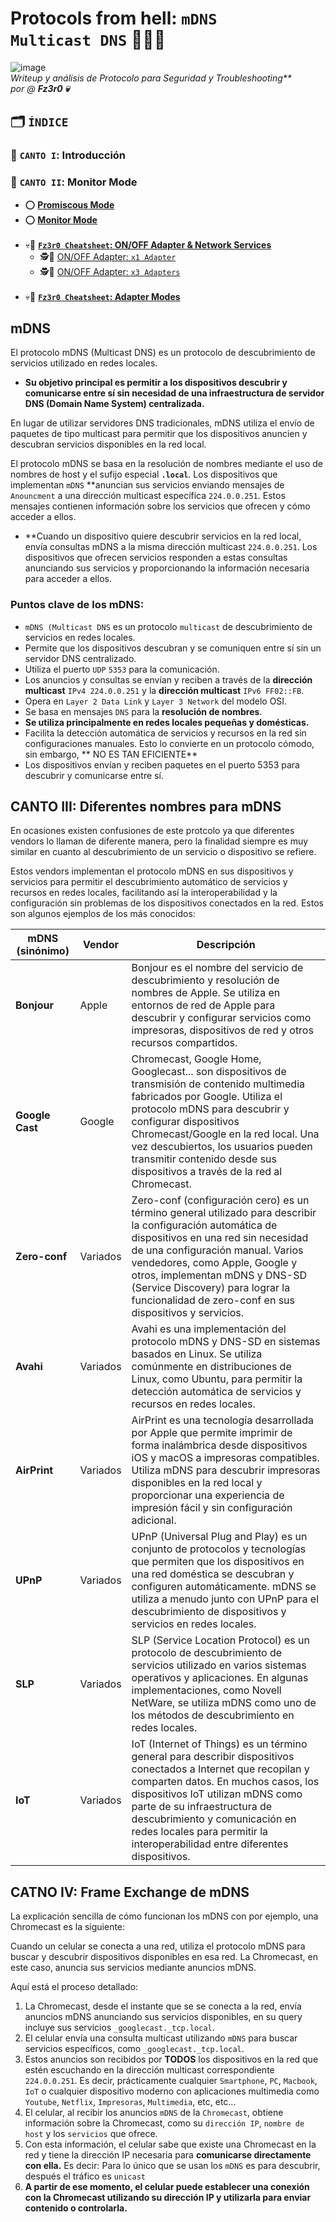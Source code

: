 <!-- 

Y ARRANCAN!!!

ejemplo centrar:

<p align="center"> <img src="solo el link" alt="Mac" height=600px/> </a> </p> 

<p align="center"> <img src="https://user-images.githubusercontent.com/94720207/223137182-929a5e71-1b1f-48c4-94b4-1553a386fefa.png" alt="Mac" height=600px/> </a> </p> 

 -->

# Protocols from hell: `mDNS` <br> `Multicast DNS` 📡🦈💀 <br>  

![image](https://github.com/Fz3r0/Fz3r0_-_BlackShark/assets/94720207/7c94fd0b-296e-4884-a604-c6db7c386ca6) <br>
_Writeup y análisis de Protocolo para Seguridad y Troubleshooting**_ <br>
_por @ **Fz3r0 💀**_


## 🗂️ `ÍNDICE`

### 👹 `CANTO I`: Introducción

### 👹 `CANTO II`: Monitor Mode
- ⭕ [**Promiscous Mode**]()
- ⭕ [**Monitor Mode**]() <br><br>
- 💀📝 [**`Fz3r0 Cheatsheet`: ON/OFF Adapter & Network Services**]()
    - 🕵️📡 [ON/OFF Adapter: `x1 Adapter`]()
    - 🕵️📡 [ON/OFF Adapter: `x3 Adapters`]() <br><br>
- 💀📝 [**`Fz3r0 Cheatsheet`: Adapter Modes**]()



## mDNS

El protocolo mDNS (Multicast DNS) es un protocolo de descubrimiento de servicios utilizado en redes locales. 

- **Su objetivo principal es permitir a los dispositivos descubrir y comunicarse entre sí sin necesidad de una infraestructura de servidor DNS (Domain Name System) centralizada.**  

En lugar de utilizar servidores DNS tradicionales, mDNS utiliza el envío de paquetes de tipo multicast para permitir que los dispositivos anuncien y descubran servicios disponibles en la red local.

El protocolo mDNS se basa en la resolución de nombres mediante el uso de nombres de host y el sufijo especial **`.local`**. Los dispositivos que implementan `mDNS` **anuncian sus servicios enviando mensajes de `Anouncment` a una dirección multicast específica `224.0.0.251`. Estos mensajes contienen información sobre los servicios que ofrecen y cómo acceder a ellos.

- **Cuando un dispositivo quiere descubrir servicios en la red local, envía consultas mDNS a la misma dirección multicast `224.0.0.251`. Los dispositivos que ofrecen servicios responden a estas consultas anunciando sus servicios y proporcionando la información necesaria para acceder a ellos.

### Puntos clave de los mDNS:

- `mDNS (Multicast DNS` es un protocolo `multicast` de descubrimiento de servicios en redes locales.
- Permite que los dispositivos descubran y se comuniquen entre sí sin un servidor DNS centralizado.
- Utiliza el puerto `UDP` `5353` para la comunicación.
- Los anuncios y consultas se envían y reciben a través de la **dirección multicast** `IPv4 224.0.0.251` y la **dirección multicast** `IPv6 FF02::FB`.
- Opera en `Layer 2 Data Link` y `Layer 3 Network` del modelo OSI.
- Se basa en mensajes `DNS` para la **resolución de nombres**.
- **Se utiliza principalmente en redes locales pequeñas y domésticas.**
- Facilita la detección automática de servicios y recursos en la red sin configuraciones manuales. Esto lo convierte en un protocolo cómodo, sin embargo, ** NO ES TAN EFICIENTE**
- Los dispositivos envían y reciben paquetes en el puerto 5353 para descubrir y comunicarse entre sí.

## CANTO III: Diferentes nombres para mDNS

En ocasiones existen confusiones de este protcolo ya que diferentes vendors lo llaman de diferente manera, pero la finalidad siempre es muy similar en cuanto al descubrimiento de un servicio o dispositivo se refiere. 

Estos vendors implementan el protocolo mDNS en sus dispositivos y servicios para permitir el descubrimiento automático de servicios y recursos en redes locales, facilitando así la interoperabilidad y la configuración sin problemas de los dispositivos conectados en la red. Estos son algunos ejemplos de los más conocidos: 

| **mDNS (sinónimo)** | **Vendor** | **Descripción**                                                                                                                                                                                                                                                                                                                                         |
|---------------------|------------|---------------------------------------------------------------------------------------------------------------------------------------------------------------------------------------------------------------------------------------------------------------------------------------------------------------------------------------------------------|
| **Bonjour**         | Apple      | Bonjour es el nombre del servicio de descubrimiento y resolución de nombres de Apple. Se utiliza en entornos de red de Apple para descubrir y configurar servicios como impresoras, dispositivos de red y otros recursos compartidos.                                                                                                                   |
| **Google Cast**     | Google     | Chromecast, Google Home, Googlecast... son dispositivos de transmisión de contenido multimedia fabricados por Google. Utiliza el protocolo mDNS para descubrir y configurar dispositivos Chromecast/Google en la red local. Una vez descubiertos, los usuarios pueden transmitir contenido desde sus dispositivos a través de la red al Chromecast.                                        |
| **Zero-conf**       | Variados   | Zero-conf (configuración cero) es un término general utilizado para describir la configuración automática de dispositivos en una red sin necesidad de una configuración manual. Varios vendedores, como Apple, Google y otros, implementan mDNS y DNS-SD (Service Discovery) para lograr la funcionalidad de zero-conf en sus dispositivos y servicios. |
| **Avahi**           | Variados   | Avahi es una implementación del protocolo mDNS y DNS-SD en sistemas basados en Linux. Se utiliza comúnmente en distribuciones de Linux, como Ubuntu, para permitir la detección automática de servicios y recursos en redes locales.                                                                                                                    |
| **AirPrint**        | Variados   | AirPrint es una tecnología desarrollada por Apple que permite imprimir de forma inalámbrica desde dispositivos iOS y macOS a impresoras compatibles. Utiliza mDNS para descubrir impresoras disponibles en la red local y proporcionar una experiencia de impresión fácil y sin configuración adicional.                                                |
| **UPnP**            | Variados   | UPnP (Universal Plug and Play) es un conjunto de protocolos y tecnologías que permiten que los dispositivos en una red doméstica se descubran y configuren automáticamente. mDNS se utiliza a menudo junto con UPnP para el descubrimiento de dispositivos y servicios en redes locales.                                                                |
| **SLP**             | Variados   | SLP (Service Location Protocol) es un protocolo de descubrimiento de servicios utilizado en varios sistemas operativos y aplicaciones. En algunas implementaciones, como Novell NetWare, se utiliza mDNS como uno de los métodos de descubrimiento en redes locales.                                                                                    |
| **IoT**             | Variados   | IoT (Internet of Things) es un término general para describir dispositivos conectados a Internet que recopilan y comparten datos. En muchos casos, los dispositivos IoT utilizan mDNS como parte de su infraestructura de descubrimiento y comunicación en redes locales para permitir la interoperabilidad entre diferentes dispositivos.              |

## CATNO IV: Frame Exchange de mDNS

La explicación sencilla de cómo funcionan los mDNS con por ejemplo, una Chromecast es la siguiente: 

Cuando un celular se conecta a una red, utiliza el protocolo mDNS para buscar y descubrir dispositivos disponibles en esa red. La Chromecast, en este caso, anuncia sus servicios mediante anuncios mDNS.

Aquí está el proceso detallado:

1. La Chromecast, desde el instante que se se conecta a la red, envía anuncios mDNS anunciando sus servicios disponibles, en su query incluye sus servicios `_googlecast._tcp.local`.
2. El celular envía una consulta multicast utilizando `mDNS` para buscar servicios específicos, como `_googlecast._tcp.local`.
3. Estos anuncios son recibidos por **TODOS** los dispositivos en la red que estén escuchando en la dirección multicast correspondiente `224.0.0.251`. Es decir, prácticamente cualquier `Smartphone`, `PC`, `Macbook`, `IoT` o cualquier dispositivo moderno con aplicaciones multimedia como `Youtube`, `Netflix`, `Impresoras`, `Multimedia`, etc, etc...
4. El celular, al recibir los anuncios `mDNS` de la `Chromecast`, obtiene información sobre la Chromecast, como su `dirección IP`, `nombre de host` y los `servicios` que ofrece.
5. Con esta información, el celular sabe que existe una Chromecast en la red y tiene la dirección IP necesaria para **comunicarse directamente con ella.** Es decir: Para lo único que se usan los `mDNS` es para descubrir, después el tráfico es `unicast`
6. **A partir de ese momento, el celular puede establecer una conexión con la Chromecast utilizando su dirección IP y utilizarla para enviar contenido o controlarla.**
